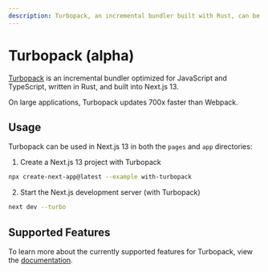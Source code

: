 ```yaml
---
description: Turbopack, an incremental bundler built with Rust, can be used with Next.js 13 using the --turbo flag for faster local development.
---
```


# Turbopack (alpha)

[Turbopack](https://turbo.build/pack) is an incremental bundler optimized for JavaScript and TypeScript, written in Rust, and built into Next.js 13.

On large applications, Turbopack updates 700x faster than Webpack.

## Usage

Turbopack can be used in Next.js 13 in both the `pages` and `app` directories:

1. Create a Next.js 13 project with Turbopack

```bash
npx create-next-app@latest --example with-turbopack
```

2. Start the Next.js development server (with Turbopack)

```bash
next dev --turbo
```

## Supported Features

To learn more about the currently supported features for Turbopack, view the [documentation](https://turbo.build/pack/docs/features).
